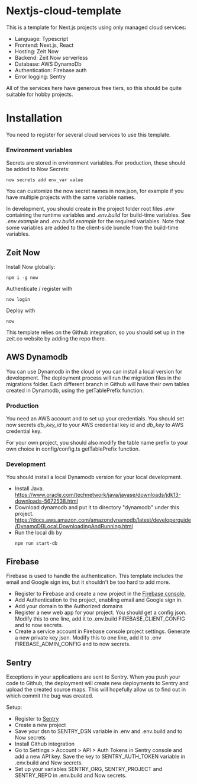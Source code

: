 # Nextjs-cloud-template

This is a template for Next.js projects using only managed cloud services:

-   Language: Typescript
-   Frontend: Next.js, React
-   Hosting: Zeit Now
-   Backend: Zeit Now serverless
-   Database: AWS DynamoDb
-   Authentication: Firebase auth
-   Error logging: Sentry

All of the services here have generous free tiers, so this should be quite suitable for hobby projects.

# Installation

You need to register for several cloud services to use this template.

### Environment variables

Secrets are stored in environment variables. For production, these should be added to Now Secrets:

```
now secrets add env_var value
```

You can customize the now secret names in now.json, for example if you have multiple projects with the same variable names.

In development, you should create in the project folder root files _.env_ containing the runtime variables and _.env.build_ for build-time variables. See _.env.example_ and _.env.build.example_ for the required variables. Note that some variables are added to the client-side bundle from the build-time variables.

## Zeit Now

Install Now globally:

```
npm i -g now
```

Authenticate / register with

```
now login
```

Deploy with

```
now
```

This template relies on the Github integration, so you should set up in the zeit.co website by adding the repo there.

## AWS Dynamodb

You can use Dynamodb in the cloud or you can install a local version for development. The deployment process will run the migration files in the migrations folder. Each different branch in Github will have their own tables created in Dynamodb, using the getTablePrefix function.

### Production

You need an AWS account and to set up your credentials. You should set now secrets _db_key_id_ to your AWS credential key id and _db_key_ to AWS credential key.

For your own project, you should also modify the table name prefix to your own choice in config/config.ts getTablePrefix function.

### Development

You should install a local Dynamodb version for your local development.

-   Install Java. https://www.oracle.com/technetwork/java/javase/downloads/jdk13-downloads-5672538.html
-   Download dynamodb and put it to directory "dynamodb" under this project. https://docs.aws.amazon.com/amazondynamodb/latest/developerguide/DynamoDBLocal.DownloadingAndRunning.html
-   Run the local db by
    ```
    npm run start-db
    ```

## Firebase

Firebase is used to handle the authentication. This template includes the email and Google sign ins, but it shouldn't be too hard to add more.

-   Register to Firebase and create a new project in the [Firebase console.](https://console.firebase.google.com/)
-   Add Authentication to the project, enabling email and Google sign in.
-   Add your domain to the Authorized domains
-   Register a new web app for your project. You should get a config json. Modify this to one line, add it to .env.build FIREBASE_CLIENT_CONFIG and to now secrets.
-   Create a service account in Firebase console project settings. Generate a new private key json. Modify this to one line, add it to .env FIREBASE_ADMIN_CONFIG and to now secrets.

## Sentry

Exceptions in your applications are sent to Sentry. When you push your code to Github, the deployment will create new deployments to Sentry and upload the created source maps. This will hopefully allow us to find out in which commit the bug was created.

Setup:

-   Register to [Sentry](https://sentry.io)
-   Create a new project
-   Save your dsn to SENTRY_DSN variable in .env and .env.build and to Now secrets
-   Install Github integration
-   Go to Settings > Account > API > Auth Tokens in Sentry console and add a new API key. Save the key to SENTRY_AUTH_TOKEN variable in .env.build and Now secrets.
-   Set up your variables SENTRY_ORG, SENTRY_PROJECT and SENTRY_REPO in .env.build and Now secrets.
